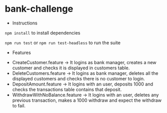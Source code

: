 # bank-challenge

* Instructions

`npm install` to install dependencies

`npm run test` or `npm run test-headless` to run the suite

* Features

- CreateCustomer.feature -> It logins as bank manager, creates a new customer and checks it is displayed in customers table.
- DeleteCustomers.feature -> It logins as bank manager, deletes all the displayed customers and checks there is no customer to login.
- DepositAmount.feature -> It logins with an user, deposits 1000 and checks the transactions table contains that deposit.
- WithdrawWithNoBalance.feature -> It logins with an user, deletes any previous transaction, makes a 1000 withdraw and expect the withdraw to fail.
